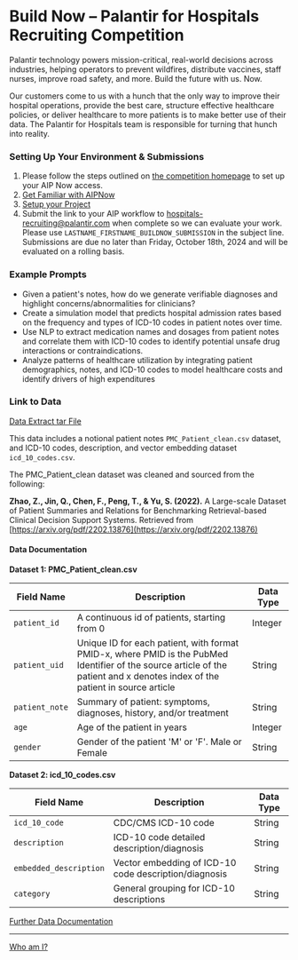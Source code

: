 # Build Now – Palantir for Hospitals Recruiting Competition
Palantir technology powers mission-critical, real-world decisions across industries, helping operators to prevent wildfires, distribute vaccines, staff nurses, improve road safety, and more. Build the future with us. Now. 

Our customers come to us with a hunch that the only way to improve their hospital operations, provide the best care, structure effective healthcare policies, or deliver healthcare to more patients is to make better use of their data. The Palantir for Hospitals team is responsible for turning that hunch into reality. 

### Setting Up Your Environment & Submissions
1. Please follow the steps outlined on [the competition homepage](https://palantir.events/buildnow) to set up your AIP Now access.
2. [Get Familiar with AIPNow]()
3. [Setup your Project]()
4. Submit the link to your AIP workflow to [hospitals-recruiting@palantir.com](mailto:hospitals-recruiting@palantir.com) when complete so we can evaluate your work. Please use `LASTNAME_FIRSTNAME_BUILDNOW_SUBMISSION` in the subject line. Submissions are due no later than Friday, October 18th, 2024 and will be evaluated on a rolling basis. 

### Example Prompts
- Given a patient's notes, how do we generate verifiable diagnoses and highlight concerns/abnormalities for clinicians?
- Create a simulation model that predicts hospital admission rates based on the frequency and types of ICD-10 codes in patient notes over time.
- Use NLP to extract medication names and dosages from patient notes and correlate them with ICD-10 codes to identify potential unsafe drug interactions or contraindications.
- Analyze patterns of healthcare utilization by integrating patient demographics, notes, and ICD-10 codes to model healthcare costs and identify drivers of high expenditures

### Link to Data
[Data Extract tar File](https://github.com/JoshWeiner/zelus-palantir-hospitals/raw/main/data/extract.tar.gz?download=) 

This data includes a notional patient notes `PMC_Patient_clean.csv` dataset, and ICD-10 codes, description, and vector embedding dataset `icd_10_codes.csv`.

The PMC_Patient_clean dataset was cleaned and sourced from the following:

**Zhao, Z., Jin, Q., Chen, F., Peng, T., & Yu, S. (2022).** A Large-scale Dataset of Patient Summaries and Relations for Benchmarking Retrieval-based Clinical Decision Support Systems. Retrieved from [https://arxiv.org/pdf/2202.13876](https://arxiv.org/pdf/2202.13876)

#### Data Documentation

**Dataset 1: PMC_Patient_clean.csv**

| **Field Name** | **Description**                     | **Data Type** |
|----------------|-------------------------------------|---------------|
| `patient_id`   | A continuous id of patients, starting from 0  | Integer        |
| `patient_uid` | Unique ID for each patient, with format PMID-x, where PMID is the PubMed Identifier of the source article of the patient and x denotes index of the patient in source article  | String          |
| `patient_note`    | Summary of patient: symptoms, diagnoses, history, and/or treatment               | String        |
| `age`          | Age of the patient in years              | Integer       |
| `gender`       | Gender of the patient 'M' or 'F'. Male or Female | String        |

**Dataset 2: icd_10_codes.csv**

| **Field Name** | **Description**                     | **Data Type** |
|----------------|-------------------------------------|---------------|
| `icd_10_code`   | CDC/CMS ICD-10 code        | String        |
| `description`| ICD-10 code detailed description/diagnosis | String    |
| `embedded_description`  | Vector embedding of ICD-10 code description/diagnosis | String        |
| `category`| General grouping for ICD-10 descriptions | String    |


[Further Data Documentation](https://github.com/pmc-patients/pmc-patients)

<hr>

[Who am I?](https://en.wikipedia.org/wiki/Zelus)
